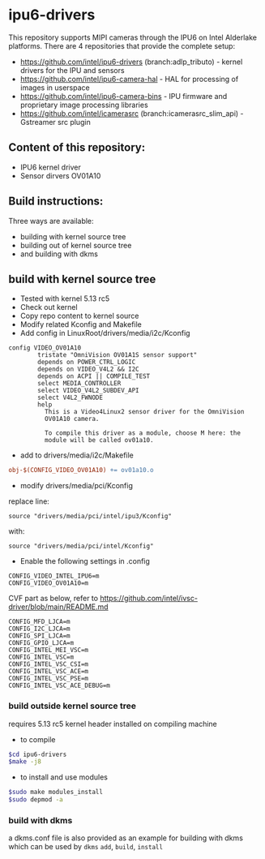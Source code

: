 # ipu6-drivers

This repository supports MIPI cameras through the IPU6 on Intel Alderlake platforms. There are 4 repositories that provide the complete setup:

- https://github.com/intel/ipu6-drivers (branch:adlp_tributo) - kernel drivers for the IPU and sensors
- https://github.com/intel/ipu6-camera-hal - HAL for processing of images in userspace
- https://github.com/intel/ipu6-camera-bins - IPU firmware and proprietary image processing libraries
- https://github.com/intel/icamerasrc (branch:icamerasrc_slim_api) - Gstreamer src plugin

## Content of this repository:

- IPU6 kernel driver
- Sensor dirvers OV01A10

## Build instructions:
Three ways are available:

- building with kernel source tree
- building out of kernel source tree
- and building with dkms

## build with kernel source tree

- Tested with kernel 5.13 rc5
- Check out kernel
- Copy repo content to kernel source
- Modify related Kconfig and Makefile
- Add config in LinuxRoot/drivers/media/i2c/Kconfig
```
config VIDEO_OV01A10
        tristate "OmniVision OV01A1S sensor support"
        depends on POWER_CTRL_LOGIC
        depends on VIDEO_V4L2 && I2C
        depends on ACPI || COMPILE_TEST
        select MEDIA_CONTROLLER
        select VIDEO_V4L2_SUBDEV_API
        select V4L2_FWNODE
        help
          This is a Video4Linux2 sensor driver for the OmniVision
          OV01A10 camera.

          To compile this driver as a module, choose M here: the
          module will be called ov01a10.
```
- add to drivers/media/i2c/Makefile
```makefile
obj-$(CONFIG_VIDEO_OV01A10) += ov01a10.o
```
- modify drivers/media/pci/Kconfig

replace line:
```
source "drivers/media/pci/intel/ipu3/Kconfig"
```
with:
```
source "drivers/media/pci/intel/Kconfig"
```
- Enable the following settings in .config
```
CONFIG_VIDEO_INTEL_IPU6=m
CONFIG_VIDEO_OV01A10=m
```
CVF part as below, refer to https://github.com/intel/ivsc-driver/blob/main/README.md
```
CONFIG_MFD_LJCA=m
CONFIG_I2C_LJCA=m
CONFIG_SPI_LJCA=m
CONFIG_GPIO_LJCA=m
CONFIG_INTEL_MEI_VSC=m
CONFIG_INTEL_VSC=m
CONFIG_INTEL_VSC_CSI=m
CONFIG_INTEL_VSC_ACE=m
CONFIG_INTEL_VSC_PSE=m
CONFIG_INTEL_VSC_ACE_DEBUG=m
```

### build outside kernel source tree
requires 5.13 rc5 kernel header installed on compiling machine
- to compile
```bash
$cd ipu6-drivers
$make -j8
```
- to install and use modules
```bash
$sudo make modules_install
$sudo depmod -a
```
### build with dkms
a dkms.conf file is also provided as an example for building with dkms which can be used by `dkms` `add`, `build`, `install`

